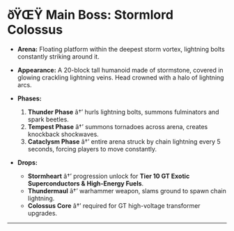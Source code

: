 ﻿# ðŸŒŸ Main Boss: **Stormlord Colossus**

- **Arena:**
  Floating platform within the deepest storm vortex, lightning bolts constantly striking around it.

- **Appearance:**
  A 20-block tall humanoid made of stormstone, covered in glowing crackling lightning veins. Head crowned with a halo of lightning arcs.

- **Phases:**

  1. **Thunder Phase** â†’ hurls lightning bolts, summons fulminators and spark beetles.
  2. **Tempest Phase** â†’ summons tornadoes across arena, creates knockback shockwaves.
  3. **Cataclysm Phase** â†’ entire arena struck by chain lightning every 5 seconds, forcing players to move constantly.

- **Drops:**

  - **Stormheart** â†’ progression unlock for **Tier 10 GT Exotic Superconductors & High-Energy Fuels**.
  - **Thundermaul** â†’ warhammer weapon, slams ground to spawn chain lightning.
  - **Colossus Core** â†’ required for GT high-voltage transformer upgrades.

---

#

